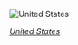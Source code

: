 
![United States](https://www.gstatic.com/prettyearth/assets/full/1585.jpg)

*[United States](https://www.google.com/maps/@41.287439,-112.26807,17z/data=!3m1!1e3)*
